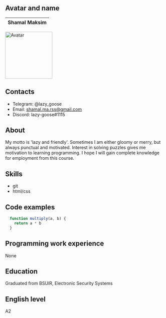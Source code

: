 ## Avatar and name
  | Shamal Maksim |
  | ------------- |

  <img
    width="150"
    alt="Avatar"
    src="https://user-images.githubusercontent.com/119844669/206929715-9a14cc49-b91f-4af0-aa41-d41a008e78d8.jpg"
  />

## Contacts
  - Telegram: @lazy_goose
  - Email: shamal.ma.rss@gmail.com
  - Discord: lazy-goose#1115

## About
  My motto is 'lazy and friendly'. Sometimes I am either gloomy or merry, but always punctual and motivated. Interest in solving puzzles gives me motivation to learning programming. I hope I will gain complete knowledge for employment from this course.

## Skills
  - git
  - html/css

## Code examples
  ```js
    function multiply(a, b) {
      return a * b
    }
  ```

## Programming work experience
  None

## Education
  Graduated from BSUIR, Electronic Security Systems

## English level
  A2
